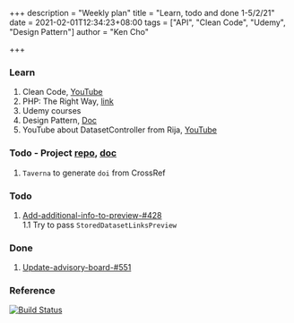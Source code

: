 +++
description = "Weekly plan"
title = "Learn, todo and done 1-5/2/21"
date = 2021-02-01T12:34:23+08:00
tags = ["API", "Clean Code", "Udemy", "Design Pattern"]
author = "Ken Cho"

+++  
### Learn
1. Clean Code, [YouTube](https://www.youtube.com/watch?v=7EmboKQH8lM)
2. PHP: The Right Way, [link](https://phptherightway.com/)
3. Udemy courses
4. Design Pattern, [Doc](https://designpatternsphp.readthedocs.io/en/latest/README.html)
5. YouTube about DatasetController from Rija, [YouTube](https://www.youtube.com/watch?v=rtmFCcjEgEw
   )

### Todo - Project [repo](https://github.com/kencho51/mint_doi), [doc](https://docs.google.com/document/d/1CopK9e9QclOd91WRN1LREEBefMDb5cWoHiElj3IfKLc/edit#)
1. `Taverna` to generate `doi` from CrossRef  


### Todo
1. [Add-additional-info-to-preview-#428](https://github.com/gigascience/gigadb-website/pull/550)  
   1.1 Try to pass `StoredDatasetLinksPreview`

### Done
1. [Update-advisory-board-#551](https://github.com/gigascience/gigadb-website/pull/552)

### Reference


[![Build Status](https://travis-ci.com/kencho51/gigathing.svg?branch=master)](https://travis-ci.com/kencho51/gigathing)

